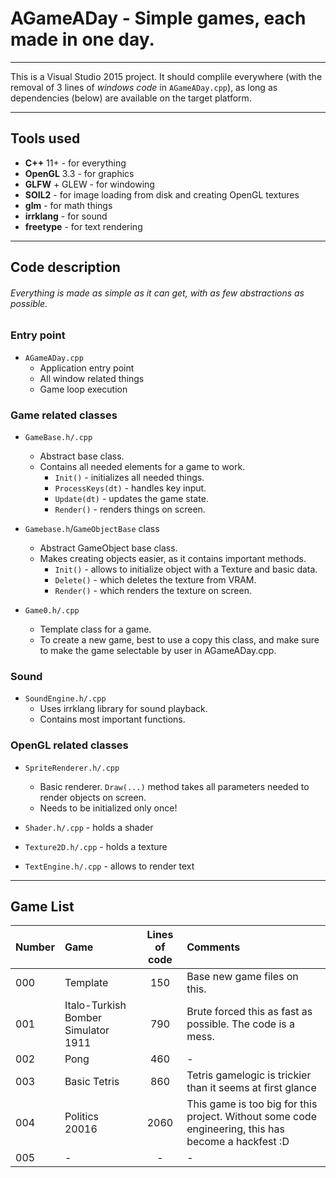 # AGameADay - Simple games, each made in one day.

-------------------------------------------------------------------------------

This is a Visual Studio 2015 project. It should complile everywhere
(with the removal of 3 lines of *windows code* in `AGameADay.cpp`), as long as 
dependencies (below) are available on the target platform.

-------------------------------------------------------------------------------

## Tools used

* **C++** 11+ - for everything
* **OpenGL** 3.3 - for graphics
* **GLFW** + GLEW - for windowing
* **SOIL2** - for image loading from disk and creating OpenGL textures
* **glm** - for math things
* **irrklang** - for sound
* **freetype** - for text rendering

-------------------------------------------------------------------------------

## Code description

###### Everything is made as simple as it can get, with as few abstractions as possible.

### Entry point

* `AGameADay.cpp`
	* Application entry point
	* All window related things
	* Game loop execution

### Game related classes

* `GameBase.h/.cpp`
	* Abstract base class.
	* Contains all needed elements for a game to work.
		* `Init()` - initializes all needed things.
		* `ProcessKeys(dt)` - handles key input.
		* `Update(dt)` - updates the game state.
		* `Render()` - renders things on screen.

* `Gamebase.h`/`GameObjectBase` class
	* Abstract GameObject base class.
	* Makes creating objects easier, as it contains important methods.
		* `Init()` - allows to initialize object with a Texture and basic data.
		* `Delete()` - which deletes the texture from VRAM.
		* `Render()` - which renders the texture on screen.

* `Game0.h/.cpp`
	* Template class for a game.
	* To create a new game, best to use a copy this class, and make sure to make the game selectable by user in AGameADay.cpp.

### Sound

* `SoundEngine.h/.cpp`
	* Uses irrklang library for sound playback.
	* Contains most important functions.

### OpenGL related classes

* `SpriteRenderer.h/.cpp`
	* Basic renderer. `Draw(...)` method takes all parameters needed to render objects on screen.
	* Needs to be initialized only once!
	
* `Shader.h/.cpp` - holds a shader
* `Texture2D.h/.cpp` - holds a texture
* `TextEngine.h/.cpp` - allows to render text

-------------------------------------------------------------------------------

## Game List

Number | Game | Lines of code | Comments
:---|:--------|:-------------:|:--------
000 | Template | 150 | Base new game files on this.
001 | Italo-Turkish Bomber Simulator 1911 | 790 | Brute forced this as fast as possible. The code is a mess.
002 | Pong | 460 | - 
003 | Basic Tetris | 860 | Tetris gamelogic is trickier than it seems at first glance
004 | Politics 20016 | 2060 | This game is too big for this project. Without some code engineering, this has become a hackfest :D
005 | - | - | - 

